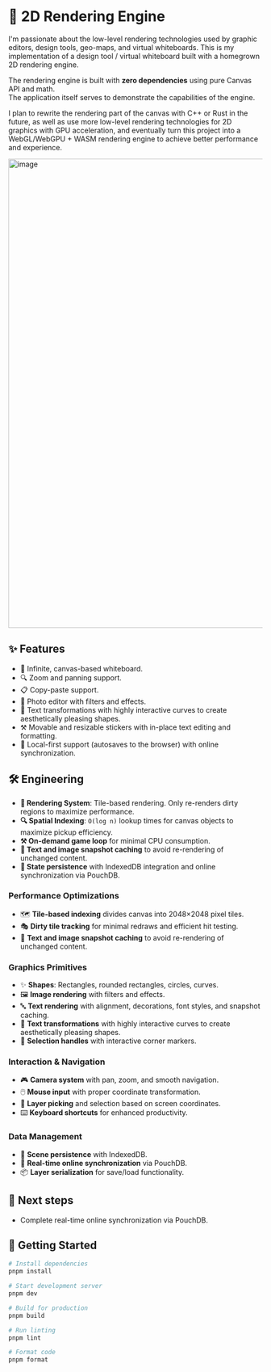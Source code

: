 # 🎨 2D Rendering Engine

I'm passionate about the low-level rendering technologies used by graphic editors, design tools, geo-maps, and virtual whiteboards. This is my implementation of a design tool / virtual whiteboard built with a homegrown 2D rendering engine.

The rendering engine is built with **zero dependencies** using pure Canvas API and math.  
The application itself serves to demonstrate the capabilities of the engine.

I plan to rewrite the rendering part of the canvas with C++ or Rust in the future, as well as use more low-level rendering technologies for 2D graphics with GPU acceleration, and eventually turn this project into a WebGL/WebGPU + WASM rendering engine to achieve better performance and experience.

<img width="1400" height="929" alt="image" src="https://github.com/user-attachments/assets/ba8751be-390a-4704-aea5-2db90e8bc9e9" />

## ✨ **Features**

- 🎨&nbsp;Infinite, canvas-based whiteboard.
- 🔍&nbsp;Zoom and panning support.
- 📋&nbsp;Copy-paste support.
- 🌃&nbsp;Photo editor with filters and effects.
- 📝&nbsp;Text transformations with highly interactive curves to create aesthetically pleasing shapes.
- ⚒️&nbsp;Movable and resizable stickers with in-place text editing and formatting.
- 💾&nbsp;Local-first support (autosaves to the browser) with online synchronization.

## 🛠️ **Engineering**

- **🎨&nbsp;Rendering System**: Tile-based rendering. Only re-renders dirty regions to maximize performance.
- **🔍&nbsp;Spatial Indexing**: `O(log n)` lookup times for canvas objects to maximize pickup efficiency.
- **⚒️&nbsp;On-demand game loop** for minimal CPU consumption.
- **📝&nbsp;Text and image snapshot caching** to avoid re-rendering of unchanged content.
- **💾&nbsp;State persistence** with IndexedDB integration and online synchronization via PouchDB.

### Performance Optimizations

- 🗺️ **Tile-based indexing** divides canvas into 2048×2048 pixel tiles.
- 🎭 **Dirty tile tracking** for minimal redraws and efficient hit testing.
- 💾 **Text and image snapshot caching** to avoid re-rendering of unchanged content.

### Graphics Primitives

- ✨ **Shapes**: Rectangles, rounded rectangles, circles, curves.
- 🖼️ **Image rendering** with filters and effects.
- 🔤 **Text rendering** with alignment, decorations, font styles, and snapshot caching.
- 📝 **Text transformations** with highly interactive curves to create aesthetically pleasing shapes.
- 🎯 **Selection handles** with interactive corner markers.

### Interaction & Navigation

- 🎮 **Camera system** with pan, zoom, and smooth navigation.
- 🖱️ **Mouse input** with proper coordinate transformation.
- 🎯 **Layer picking** and selection based on screen coordinates.
- ⌨️ **Keyboard shortcuts** for enhanced productivity.

### Data Management

- 💾 **Scene persistence** with IndexedDB.
- 🔄 **Real-time online synchronization** via PouchDB.
- 📦 **Layer serialization** for save/load functionality.

## 🚀 **Next steps**
- Complete real-time online synchronization via PouchDB.

## 🚦 **Getting Started**

```bash
# Install dependencies
pnpm install

# Start development server
pnpm dev

# Build for production
pnpm build

# Run linting
pnpm lint

# Format code
pnpm format
```

